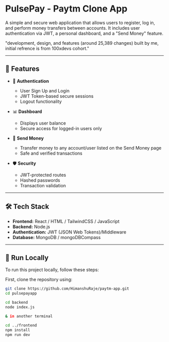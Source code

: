 # PulsePay - Paytm Clone App 

A simple and secure web application that allows users to register, log in, and perform money transfers between accounts. It includes user authentication via JWT, a personal dashboard, and a "Send Money" feature.

"development, design, and features (around 25,389 changes) built by me, initial refrence is from 100xdevs cohort."

---

## 🔧 Features

- 🔐 **Authentication**
  - User Sign Up and Login
  - JWT Token-based secure sessions
  - Logout functionality

- 📊 **Dashboard**
  - Displays user balance
  - Secure access for logged-in users only

- 💸 **Send Money**
  - Transfer money to any account/user listed on the Send Money page
  - Safe and verified transactions

- 🛡️ **Security**
  - JWT-protected routes
  - Hashed passwords
  - Transaction validation

---

## 🛠️ Tech Stack

- **Frontend:** React / HTML / TailwindCSS / JavaScript
- **Backend:** Node.js
- **Authentication:** JWT (JSON Web Tokens)/Middleware 
- **Database:** MongoDB / mongoDBCompass

---

## 🚀 Run Locally

To run this project locally, follow these steps:

First, clone the repository using:

```bash
git clone https://github.com/HimanshuRaje/paytm-app.git
cd pulsepayapp

cd backend
node index.js

& in another terminal

cd ../frontend
npm install
npm run dev

```


